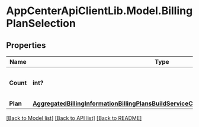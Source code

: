 # AppCenterApiClientLib.Model.BillingPlanSelection
## Properties

Name | Type | Description | Notes
------------ | ------------- | ------------- | -------------
**Count** | **int?** | Number of instances of the billing plan. | [optional] 
**Plan** | [**AggregatedBillingInformationBillingPlansBuildServiceCurrentBillingPeriodByAccountPlan**](AggregatedBillingInformationBillingPlansBuildServiceCurrentBillingPeriodByAccountPlan.md) |  | [optional] 

[[Back to Model list]](../README.md#documentation-for-models) [[Back to API list]](../README.md#documentation-for-api-endpoints) [[Back to README]](../README.md)

